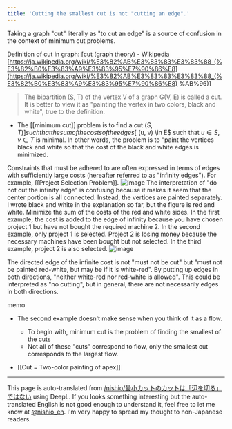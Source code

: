 ```yaml
---
title: 'Cutting the smallest cut is not "cutting an edge".'
---
```


Taking a graph "cut" literally as "to cut an edge" is a source of confusion in the context of minimum cut problems.

Definition of cut in graph: [cut (graph theory) - Wikipedia [https://ja.wikipedia.org/wiki/%E3%82%AB%E3%83%83%E3%83%88_(%E3%82%B0%E3%83%A9%E3%83%95%E7%90%86%E8](https://ja.wikipedia.org/wiki/%E3%82%AB%E3%83%83%E3%83%88_(%E3%82%B0%E3%83%A9%E3%83%95%E7%90%86%E8) %AB%96)]
> The bipartition (S, T) of the vertex V of a graph G(V, E) is called a cut.
It is better to view it as "painting the vertex in two colors, black and white", true to the definition.

- The [[minimum cut]] problem is to find a cut $(S, T)] such that the sum of the costs of the edges [$ (u, v) \in E$ such that $u \in S, v \in T$ is minimal. In other words, the problem is to "paint the vertices black and white so that the cost of the black and white edges is minimized.

Constraints that must be adhered to are often expressed in terms of edges with sufficiently large costs (hereafter referred to as "infinity edges"). For example, [[Project Selection Problem]].
![image](https://gyazo.com/b9559c8d3676a4a89942a16838a27ce1/thumb/1000)
The interpretation of "do not cut the infinity edge" is confusing because it makes it seem that the center portion is all connected. Instead, the vertices are painted separately.
I wrote black and white in the explanation so far, but the figure is red and white. Minimize the sum of the costs of the red and white sides.
In the first example, the cost is added to the edge of infinity because you have chosen project 1 but have not bought the required machine 2.
In the second example, only project 1 is selected. Project 2 is losing money because the necessary machines have been bought but not selected.
In the third example, project 2 is also selected.
![image](https://gyazo.com/a18e0dc6651304be872867f61f41f49d/thumb/1000)

The directed edge of the infinite cost is not "must not be cut" but "must not be painted red-white, but may be if it is white-red".
By putting up edges in both directions, "neither white-red nor red-white is allowed". This could be interpreted as "no cutting", but in general, there are not necessarily edges in both directions.

memo
- The second example doesn't make sense when you think of it as a flow.
    - To begin with, minimum cut is the problem of finding the smallest of the cuts
    - Not all of these "cuts" correspond to flow, only the smallest cut corresponds to the largest flow.

- [[Cut = Two-color painting of apex]]
---
This page is auto-translated from [/nishio/最小カットのカットは「辺を切る」ではない](https://scrapbox.io/nishio/最小カットのカットは「辺を切る」ではない) using DeepL. If you looks something interesting but the auto-translated English is not good enough to understand it, feel free to let me know at [@nishio_en](https://twitter.com/nishio_en). I'm very happy to spread my thought to non-Japanese readers.